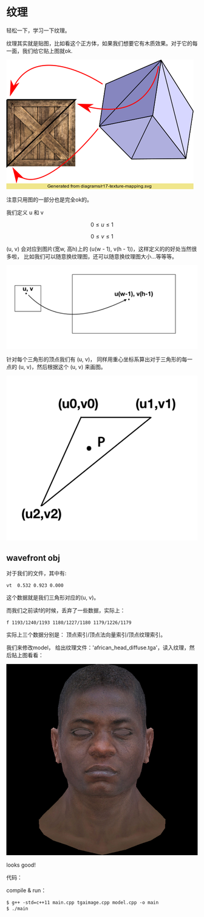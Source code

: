 # 纹理

轻松一下，学习一下纹理。

纹理其实就是贴图，比如看这个正方体，如果我们想要它有木质效果。对于它的每一面，我们给它贴上图就ok.

![](images/r17-texture-mapping.png)

注意只用图的一部分也是完全ok的。

我们定义 u 和 v

 $$
 0 \le u \le 1
 $$
 
 
 $$
 0 \le v \le 1
 $$


(u, v)  会对应到图片(宽w, 高h)上的 (u(w - 1), v(h - 1))，这样定义的的好处当然很多啦， 比如我们可以随意换纹理图，还可以随意换纹理图大小...等等等。

![](images/uvwh.png)

针对每个三角形的顶点我们有 (u, v)， 同样用重心坐标系算出对于三角形的每一点的 (u, v)，然后根据这个 (u, v) 来画图。

![](images/texture_uv.png)


## wavefront obj

对于我们的文件，其中有:

```
vt  0.532 0.923 0.000
```

这个数据就是我们三角形对应的(u, v)。

而我们之前读f的时候，丢弃了一些数据，实际上：


```
f 1193/1240/1193 1180/1227/1180 1179/1226/1179
```

实际上三个数据分别是： 顶点索引/顶点法向量索引/顶点纹理索引。


我们来修改model， 给出纹理文件：'african\_head\_diffuse.tga'，读入纹理，然后贴上图看看：

![](images/texture.png)

looks good!

代码：


compile & run：

```
$ g++ -std=c++11 main.cpp tgaimage.cpp model.cpp -o main
$ ./main
```
